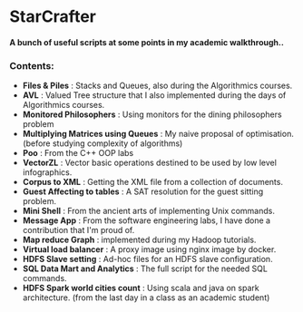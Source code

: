 # StarCrafter

#### A bunch of useful scripts at some points in my academic walkthrough..

### Contents:

- **Files & Piles** : Stacks and Queues, also during the Algorithmics courses.
- **AVL** : Valued Tree structure that I also implemented during the days of Algorithmics courses.
- **Monitored Philosophers** : Using monitors for the dining philosophers problem
- **Multiplying Matrices using Queues** : My naive proposal of optimisation. (before studying complexity of algorithms)
- **Poo** : From the C++ OOP labs
- **VectorZL** : Vector basic operations destined to be used by low level infographics. 
- **Corpus to XML** : Getting the XML file from a collection of documents.
- **Guest Affecting to tables** : A SAT resolution for the guest sitting problem.
- **Mini Shell** : From the ancient arts of implementing Unix commands.
- **Message App** : From the software engineering labs, I have done a contribution that I'm proud of.
- **Map reduce Graph** : implemented during my Hadoop tutorials.
- **Virtual load balancer** : A proxy image using nginx image by docker. 
- **HDFS Slave setting** : Ad-hoc files for an HDFS slave configuration.
- **SQL Data Mart and Analytics** : The full script for the needed SQL commands. 
- **HDFS Spark world cities count** : Using scala and java on spark architecture. (from the last day in a class as an academic student) 




